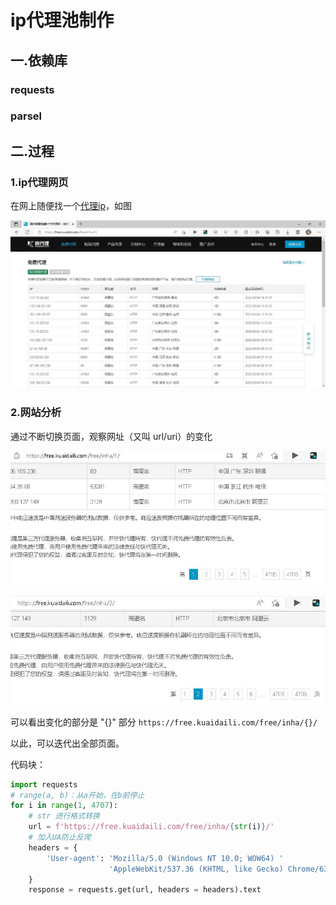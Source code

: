 # ip代理池制作

## 一.依赖库

### requests

### parsel



## 二.过程

### 1.ip代理网页

在网上随便找一个[代理ip](https://free.kuaidaili.com/free/inha/1/)，如图

![快代理ip](img/1.jpg)

### 2.网站分析

通过不断切换页面，观察网址（又叫 url/uri）的变化

![](img/2.jpg)

![](img/3.jpg)

可以看出变化的部分是 "{}" 部分 `https://free.kuaidaili.com/free/inha/{}/`

以此，可以迭代出全部页面。

代码块：

```python
import requests
# range(a, b)：从a开始，在b前停止
for i in range(1, 4707):
    # str 进行格式转换
    url = f'https://free.kuaidaili.com/free/inha/{str(i)}/'
    # 加入UA防止反爬
    headers = {
        'User-agent': 'Mozilla/5.0 (Windows NT 10.0; WOW64) '
                      'AppleWebKit/537.36 (KHTML, like Gecko) Chrome/63.0.3239.132 Safari/537.36'
    }
    response = requests.get(url, headers = headers).text
```

